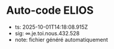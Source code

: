 # Auto-code ELIOS
- ts: 2025-10-01T14:18:08.915Z
- sig: ∞.je.toi.nous.432.528
- note: fichier généré automatiquement